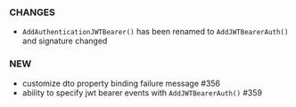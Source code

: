 ### CHANGES
- `AddAuthenticationJWTBearer()` has been renamed to `AddJWTBearerAuth()` and signature changed

### NEW
- customize dto property binding failure message #356
- ability to specify jwt bearer events with `AddJWTBearerAuth()` #359